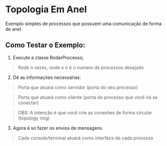 # Topologia Em Anel
  Exemplo simples de processos que possuem uma comunicação de forma de anel
  
## Como Testar o Exemplo:
1. Execute a classe RodarProcesso;

> Rode n vezes, onde o n é o numero de processos desejado

2. Dê as informações necessárias:

> Porta que atuará como servidor (porta do seu processo)

> Porta que atuará como cliente (porta do processo que você irá se conectar)

> OBS: A intenção é que você crie as conexões de forma circular (topology ring)

3. Agora é so fazer os envios de mensagens

> Cada console/terminal atuará como interface de cada processo
